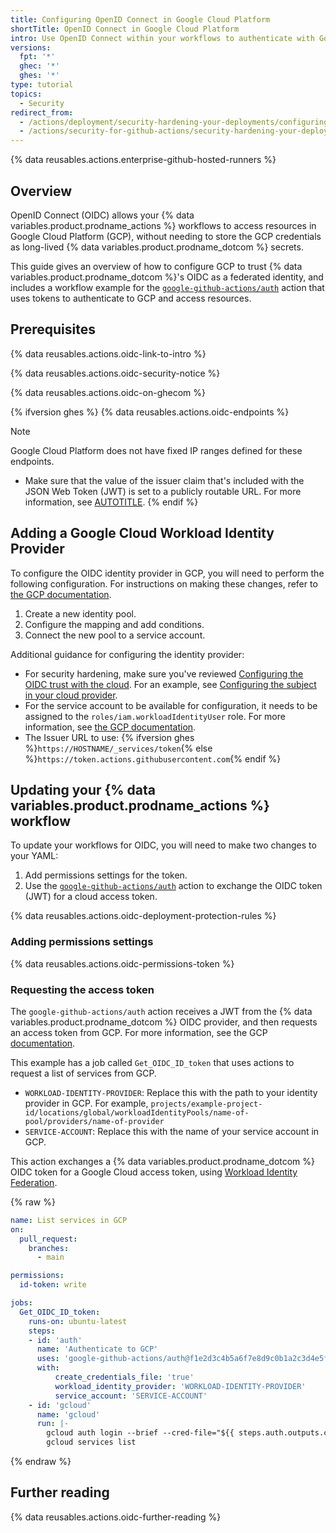 ```yaml
---
title: Configuring OpenID Connect in Google Cloud Platform
shortTitle: OpenID Connect in Google Cloud Platform
intro: Use OpenID Connect within your workflows to authenticate with Google Cloud Platform.
versions:
  fpt: '*'
  ghec: '*'
  ghes: '*'
type: tutorial
topics:
  - Security
redirect_from:
  - /actions/deployment/security-hardening-your-deployments/configuring-openid-connect-in-google-cloud-platform
  - /actions/security-for-github-actions/security-hardening-your-deployments/configuring-openid-connect-in-google-cloud-platform
---
```


{% data reusables.actions.enterprise-github-hosted-runners %}

## Overview

OpenID Connect (OIDC) allows your {% data variables.product.prodname_actions %} workflows to access resources in Google Cloud Platform (GCP), without needing to store the GCP credentials as long-lived {% data variables.product.prodname_dotcom %} secrets.

This guide gives an overview of how to configure GCP to trust {% data variables.product.prodname_dotcom %}'s OIDC as a federated identity, and includes a workflow example for the [`google-github-actions/auth`](https://github.com/google-github-actions/auth) action that uses tokens to authenticate to GCP and access resources.

## Prerequisites

{% data reusables.actions.oidc-link-to-intro %}

{% data reusables.actions.oidc-security-notice %}

{% data reusables.actions.oidc-on-ghecom %}

{% ifversion ghes %}
{% data reusables.actions.oidc-endpoints %}
  <!-- This note is indented to align with the above reusable. -->

  > [!NOTE]
  > Google Cloud Platform does not have fixed IP ranges defined for these endpoints.

* Make sure that the value of the issuer claim that's included with the JSON Web Token (JWT) is set to a publicly routable URL. For more information, see [AUTOTITLE](/enterprise-server@latest/actions/deployment/security-hardening-your-deployments/about-security-hardening-with-openid-connect).
{% endif %}

## Adding a Google Cloud Workload Identity Provider

To configure the OIDC identity provider in GCP, you will need to perform the following configuration. For instructions on making these changes, refer to [the GCP documentation](https://github.com/google-github-actions/auth).

1. Create a new identity pool.
1. Configure the mapping and add conditions.
1. Connect the new pool to a service account.

Additional guidance for configuring the identity provider:

* For security hardening, make sure you've reviewed [Configuring the OIDC trust with the cloud](/actions/deployment/security-hardening-your-deployments/about-security-hardening-with-openid-connect#configuring-the-oidc-trust-with-the-cloud). For an example, see [Configuring the subject in your cloud provider](/actions/deployment/security-hardening-your-deployments/about-security-hardening-with-openid-connect#configuring-the-subject-in-your-cloud-provider).
* For the service account to be available for configuration, it needs to be assigned to the `roles/iam.workloadIdentityUser` role. For more information, see [the GCP documentation](https://cloud.google.com/iam/docs/workload-identity-federation?_ga=2.114275588.-285296507.1634918453#conditions).
* The Issuer URL to use: {% ifversion ghes %}`https://HOSTNAME/_services/token`{% else %}`https://token.actions.githubusercontent.com`{% endif %}

## Updating your {% data variables.product.prodname_actions %} workflow

To update your workflows for OIDC, you will need to make two changes to your YAML:
1. Add permissions settings for the token.
1. Use the [`google-github-actions/auth`](https://github.com/google-github-actions/auth) action to exchange the OIDC token (JWT) for a cloud access token.

{% data reusables.actions.oidc-deployment-protection-rules %}

### Adding permissions settings

{% data reusables.actions.oidc-permissions-token %}

### Requesting the access token

The `google-github-actions/auth` action receives a JWT from the {% data variables.product.prodname_dotcom %} OIDC provider, and then requests an access token from GCP. For more information, see the GCP [documentation](https://github.com/google-github-actions/auth).

This example has a job called `Get_OIDC_ID_token` that uses actions to request a list of services from GCP.

* `WORKLOAD-IDENTITY-PROVIDER`: Replace this with the path to your identity provider in GCP. For example, `projects/example-project-id/locations/global/workloadIdentityPools/name-of-pool/providers/name-of-provider`
* `SERVICE-ACCOUNT`: Replace this with the name of your service account in GCP.

This action exchanges a {% data variables.product.prodname_dotcom %} OIDC token for a Google Cloud access token, using [Workload Identity Federation](https://cloud.google.com/iam/docs/workload-identity-federation).

{% raw %}

```yaml copy
name: List services in GCP
on:
  pull_request:
    branches:
      - main

permissions:
  id-token: write

jobs:
  Get_OIDC_ID_token:
    runs-on: ubuntu-latest
    steps:
    - id: 'auth'
      name: 'Authenticate to GCP'
      uses: 'google-github-actions/auth@f1e2d3c4b5a6f7e8d9c0b1a2c3d4e5f6a7b8c9d0'
      with:
          create_credentials_file: 'true'
          workload_identity_provider: 'WORKLOAD-IDENTITY-PROVIDER'
          service_account: 'SERVICE-ACCOUNT'
    - id: 'gcloud'
      name: 'gcloud'
      run: |-
        gcloud auth login --brief --cred-file="${{ steps.auth.outputs.credentials_file_path }}"
        gcloud services list
```

{% endraw %}

## Further reading

{% data reusables.actions.oidc-further-reading %}

